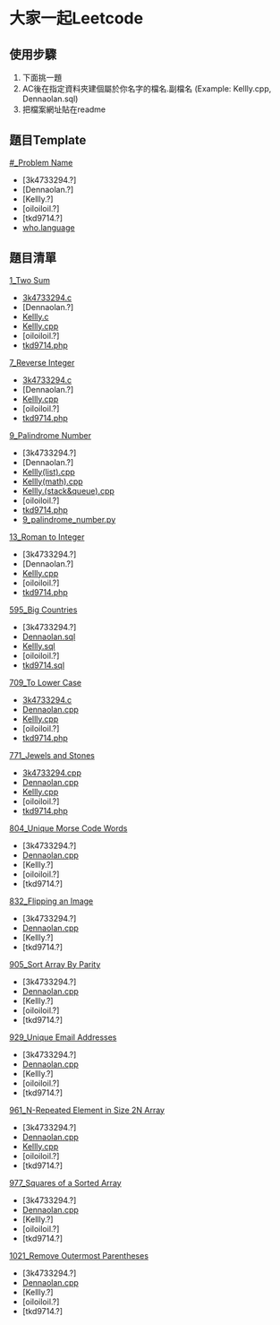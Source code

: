 # 大家一起Leetcode

## 使用步驟
1. 下面挑一題
2. AC後在指定資料夾建個屬於你名字的檔名.副檔名 (Example: Kellly.cpp, Dennaolan.sql)
3. 把檔案網址貼在readme

## 題目Template

[#_Problem Name](problem.url/)
- [3k4733294.?]
- [Dennaolan.?]
- [Kellly.?]
- [oiloiloil.?]
- [tkd9714.?]
- [who.language](github.code.url/)

## 題目清單

[1_Two Sum](https://leetcode.com/problems/two-sum/)
- [3k4733294.c](https://github.com/housemeow/Leetcode/blob/master/1_Two%20Sum/3k4733294.c)
- [Dennaolan.?]
- [Kellly.c](https://github.com/housemeow/Leetcode/blob/master/1_Two%20Sum/Kellly.c)
- [Kellly.cpp](https://github.com/housemeow/Leetcode/blob/master/1_Two%20Sum/Kellly.cpp)
- [oiloiloil.?]
- [tkd9714.php](https://github.com/housemeow/Leetcode/blob/master/1_Two%20Sum/tkd9714.php)

[7_Reverse Integer](https://leetcode.com/problems/reverse-integer/)
- [3k4733294.c](https://github.com/housemeow/Leetcode/blob/master/7_Reverse%20Integer/3k4733294.c)
- [Dennaolan.?]
- [Kellly.cpp](https://github.com/housemeow/Leetcode/blob/master/7_Reverse%20Integer/Kellly.cpp)
- [oiloiloil.?]
- [tkd9714.php](https://github.com/housemeow/Leetcode/blob/master/7_Reverse%20Integer/tkd9714.php)

[9_Palindrome Number](https://leetcode.com/problems/palindrome-number/)
- [3k4733294.?]
- [Dennaolan.?]
- [Kellly(list).cpp](https://github.com/housemeow/Leetcode/blob/master/9_Palindrome%20Number/Kellly(list).cpp)
- [Kellly(math).cpp](https://github.com/housemeow/Leetcode/blob/master/9_Palindrome%20Number/Kellly(math).cpp)
- [Kellly.(stack&queue).cpp](https://github.com/housemeow/Leetcode/blob/master/9_Palindrome%20Number/Kellly.(stack%26queue).cpp)
- [oiloiloil.?]
- [tkd9714.php](https://github.com/housemeow/Leetcode/blob/master/9_Palindrome%20Number/tkd9714.php)
- [9_palindrome_number.py](https://github.com/housemeow/Leetcode/blob/master/9_Palindrome%20Number/pyhton3/9_palindrome_number.py)

[13_Roman to Integer](https://leetcode.com/problems/roman-to-integer/)
- [3k4733294.?]
- [Dennaolan.?]
- [Kellly.cpp](https://github.com/housemeow/Leetcode/blob/master/13_Roman%20to%20Integer/Kellly.cpp)
- [oiloiloil.?]
- [tkd9714.php](https://github.com/housemeow/Leetcode/blob/master/13_Roman%20to%20Integer/tkd9714.php)

[595_Big Countries](https://leetcode.com/problems/big-countries/)
- [3k4733294.?]
- [Dennaolan.sql](https://github.com/housemeow/Leetcode/blob/master/595_Big%20Countries/Dennaolan.sql)
- [Kellly.sql](https://github.com/housemeow/Leetcode/blob/master/595_Big%20Countries/Kellly.sql)
- [oiloiloil.?]
- [tkd9714.sql](https://github.com/housemeow/Leetcode/blob/master/595_Big%20Countries/tkd9714.sql)

[709_To Lower Case](https://leetcode.com/problems/to-lower-case/)
- [3k4733294.c](https://github.com/housemeow/Leetcode/blob/master/709_To%20Lower%20Case/3k4733294.c)
- [Dennaolan.cpp](https://github.com/housemeow/Leetcode/blob/master/709_To%20Lower%20Case/Dennaolan.cpp)
- [Kellly.cpp](https://github.com/housemeow/Leetcode/blob/master/709_To%20Lower%20Case/Kellly.cpp)
- [oiloiloil.?]
- [tkd9714.php](https://github.com/housemeow/Leetcode/blob/master/709_To%20Lower%20Case/tkd9714.php)

[771_Jewels and Stones](https://leetcode.com/problems/jewels-and-stones/)
- [3k4733294.cpp](https://github.com/housemeow/Leetcode/blob/master/771_Jewels%20and%20Stones/3k4733294.cpp)
- [Dennaolan.cpp](https://github.com/housemeow/Leetcode/blob/master/771_Jewels%20and%20Stones/Dennaolan.cpp)
- [Kellly.cpp](https://github.com/housemeow/Leetcode/blob/master/771_Jewels%20and%20Stones/Kellly.cpp)
- [oiloiloil.?]
- [tkd9714.php](https://github.com/housemeow/Leetcode/blob/master/771_Jewels%20and%20Stones/tkd9714.php)

[804_Unique Morse Code Words](https://leetcode.com/problems/unique-morse-code-words/)
- [3k4733294.?]
- [Dennaolan.cpp](https://github.com/housemeow/Leetcode/blob/master/804_Unique%20Morse%20Code%20Words/Dennaolan.cpp)
- [Kellly.?]
- [oiloiloil.?]
- [tkd9714.?]

[832_Flipping an Image](https://leetcode.com/problems/flipping-an-image/)
- [3k4733294.?]
- [Dennaolan.cpp](https://github.com/housemeow/Leetcode/blob/master/832_Flipping%20an%20Image/Dennaolan.cpp)
- [Kellly.?]
- [tkd9714.?]

[905_Sort Array By Parity](https://leetcode.com/problems/sort-array-by-parity/)
- [3k4733294.?]
- [Dennaolan.cpp](https://github.com/housemeow/Leetcode/blob/master/905_Sort%20Array%20By%20Parity/Dennaolan.cpp)
- [Kellly.?]
- [oiloiloil.?]
- [tkd9714.?]

[929_Unique Email Addresses](https://leetcode.com/problems/unique-email-addresses/)
- [3k4733294.?]
- [Dennaolan.cpp](https://github.com/housemeow/Leetcode/blob/master/929_Unique%20Email%20Addresses/Dennaolan.cpp)
- [Kellly.?]
- [oiloiloil.?]
- [tkd9714.?]

[961_N-Repeated Element in Size 2N Array](https://leetcode.com/problems/n-repeated-element-in-size-2n-array/)
- [3k4733294.?]
- [Dennaolan.cpp](https://github.com/housemeow/Leetcode/blob/master/961_N-Repeated%20Element%20in%20Size%202N%20Array/Dennaolan.cpp)
- [Kellly.cpp](https://github.com/housemeow/Leetcode/blob/master/961_N-Repeated%20Element%20in%20Size%202N%20Array/Kellly.cpp)
- [oiloiloil.?]
- [tkd9714.?]

[977_Squares of a Sorted Array](https://leetcode.com/problems/squares-of-a-sorted-array/)
- [3k4733294.?]
- [Dennaolan.cpp](https://github.com/housemeow/Leetcode/blob/master/977_Squares%20of%20a%20Sorted%20Array/Dennaolan.cpp)
- [Kellly.?]
- [oiloiloil.?]
- [tkd9714.?]

[1021_Remove Outermost Parentheses](https://leetcode.com/problems/remove-outermost-parentheses/)
- [3k4733294.?]
- [Dennaolan.cpp](https://github.com/housemeow/Leetcode/blob/master/1021_Remove%20Outermost%20Parentheses/Dennaolan.cpp)
- [Kellly.?]
- [oiloiloil.?]
- [tkd9714.?]
